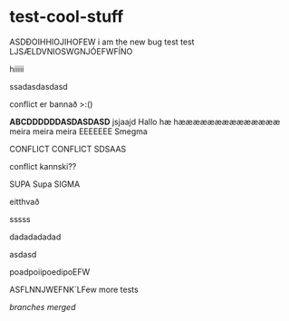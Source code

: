 # test-cool-stuff
ASDÐOIHHIOJIHOFEW
i am the new bug
test test
LJSÆLDVNIOSWGNJÓEFWFÍNO

hiiiii

ssadasdasdasd


conflict er bannað >:()

**ABCDDDDDDASDASDASD**
jsjaajd
Hallo hæ hææææææææææææææ meira meira meira
EEEEEEE
Smegma

 CONFLICT CONFLICT SDSAAS

conflict kannski??

SUPA Supa SIGMA

eitthvað

sssss


dadadadadad

asdasd 


poadpoiipoedipoEFW


ASFLNNJWEFNK´LFew
more tests


*branches merged*
